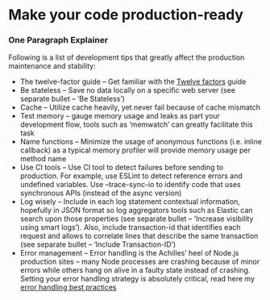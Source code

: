 # Make your code production-ready



### One Paragraph Explainer

Following is a list of development tips that greatly affect the production maintenance and stability:

* The twelve-factor guide – Get familiar with the [Twelve factors](https://12factor.net/) guide
* Be stateless – Save no data locally on a specific web server (see separate bullet – ‘Be Stateless’)
* Cache – Utilize cache heavily, yet never fail because of cache mismatch
* Test memory – gauge memory usage and leaks as part your development flow, tools such as ‘memwatch’ can greatly facilitate this task
* Name functions – Minimize the usage of anonymous functions (i.e. inline callback) as a typical memory profiler will provide memory usage per method name
* Use CI tools – Use CI tool to detect failures before sending to production. For example, use ESLint to detect reference errors and undefined variables. Use –trace-sync-io to identify code that uses synchronous APIs (instead of the async version)
* Log wisely – Include in each log statement contextual information, hopefully in JSON format so log aggregators tools such as Elastic can search upon those properties (see separate bullet – ‘Increase visibility using smart logs’). Also, include transaction-id that identifies each request and allows to correlate lines that describe the same transaction (see separate bullet – ‘Include Transaction-ID’)
* Error management – Error handling is the Achilles’ heel of Node.js production sites – many Node processes are crashing because of minor errors while others hang on alive in a faulty state instead of crashing. Setting your error handling strategy is absolutely critical, read here my [error handling best practices](http://goldbergyoni.com/checklist-best-practices-of-node-js-error-handling/)
